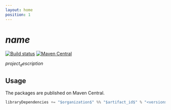 ```yaml
---
layout: home
position: 1
---
```


# $name$

[![Build status](https://github.com/$github_user_id$/$github_repository_name$/workflows/build/badge.svg?branch=main)](https://github.com/$github_user_id$/$github_repository_name$/actions?query=branch%3Amain+workflow%3Abuild) [![Maven Central](https://maven-badges.herokuapp.com/maven-central/$organization$/$artifact_id$_2.13/badge.svg)](https://maven-badges.herokuapp.com/maven-central/$organization$/$artifact_id$_2.13)

$project_description$

## Usage

The packages are published on Maven Central.

```scala
libraryDependencies += "$organization$" %% "$artifact_id$" % "<version>"
```

